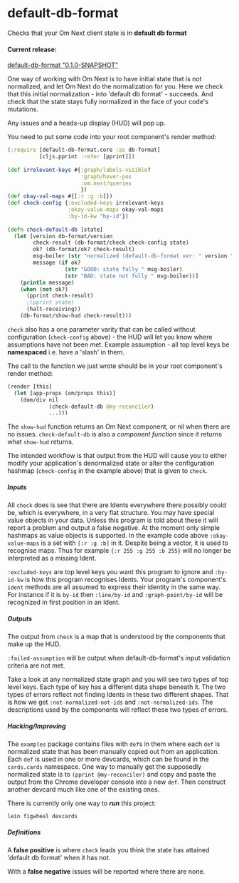 # default-db-format
Checks that your Om Next client state is in **default db format**

#### Current release:

[default-db-format "0.1.0-SNAPSHOT"](https://clojars.org/default-db-format)

One way of working with Om Next is to have initial state that is not normalized,
and let Om Next do the normalization for you. Here we check that this initial
normalization - into 'default db format' - succeeds. And check that the state stays 
fully normalized in the face of your code's mutations.
  
Any issues and a heads-up display (HUD) will pop up.

You need to put some code into your root component's render method:

````clojure
(:require [default-db-format.core :as db-format]
          [cljs.pprint :refer [pprint]])
  
(def irrelevant-keys #{:graph/labels-visible?
                       :graph/hover-pos
                       :om.next/queries
                       })
(def okay-val-maps #{[:r :g :b]})
(def check-config {:excluded-keys irrelevant-keys
                   :okay-value-maps okay-val-maps
                   :by-id-kw "by-id"})
  
(defn check-default-db [state]
  (let [version db-format/version
        check-result (db-format/check check-config state)
        ok? (db-format/ok? check-result)
        msg-boiler (str "normalized (default-db-format ver: " version ")")
        message (if ok?
                  (str "GOOD: state fully " msg-boiler)
                  (str "BAD: state not fully " msg-boiler))]
    (println message)
    (when (not ok?)
      (pprint check-result)
      ;(pprint state)
      (halt-receiving))
    (db-format/show-hud check-result)))  
````

`check` also has a one parameter varity that can be called without configuration (`check-config` above) - the HUD will let 
you know where assumptions have not been met. Example assumption - all top level keys be **namespaced** i.e. have a 'slash' in them.

The call to the function we just wrote should be in your root component's render method:

````clojure
(render [this]
  (let [app-props (om/props this)]
    (dom/div nil
             (check-default-db @my-reconciler)
             ...)))
````

The `show-hud` function returns an Om Next component, or nil when there are no issues. 
`check-default-db` is also a *component function* since it returns what `show-hud` returns.  
  
The intended workflow is that output from the HUD will cause you to either modify your application's
denormalized state or alter the configuration hashmap (`check-config` in the example above) that is 
given to `check`.
    
##### Inputs

All `check` does is see that there are Idents everywhere there possibly could be, which is everywhere, in a very
flat structure. You may have special value objects in your data. Unless this program is told about these it
will report a problem and output a false negative. At the moment only simple hashmaps as value objects is 
supported. In the example code above `:okay-value-maps` is a set with `[:r :g :b]` in it. Despite being a
vector, it is used to recognise maps. Thus for example `{:r 255 :g 255 :b 255}` will no longer be interpreted as a
missing Ident.
    
`:excluded-keys` are top level keys you want this program to ignore and `:by-id-kw` is how this program recognises
Idents. Your program's component's `ident` methods are all assumed to express their identity  in the same way.
For instance if it is `by-id` then `:line/by-id` and `:graph-point/by-id` will be recognized in first position in an Ident.     
  
##### Outputs  

The output from `check` is a map that is understood by the components that make up the HUD.

`:failed-assumption` will be output when default-db-format's input validation criteria are not met.

Take a look at any normalized state graph and you will see two types of top level keys. Each type of key has a
different data shape beneath it. The two types of errors reflect not finding Idents in these two different shapes.
That is how we get `:not-normalized-not-ids` and `:not-normalized-ids`. The descriptions used by the 
components will reflect these two types of errors.  
  
##### Hacking/Improving
  
The `examples` package contains files with `def`s in them where each `def` is normalized state that has 
been manually copied out from an application. Each `def` is used in one or more devcards, which can
be found in the `cards.cards` namespace. One way to manually get the supposedly normalized state
is to `(pprint @my-reconciler)` and copy and paste the output from the Chrome developer console into 
a new `def`. Then construct another devcard much like one of the existing ones.
   
There is currently only one way to ***run*** this project:
    
    lein figwheel devcards
    
##### Definitions
    
A **false positive** is where `check` leads you think the state has attained 'default db format' when it has not. 

With a **false negative** issues will be reported where there are none.    
    